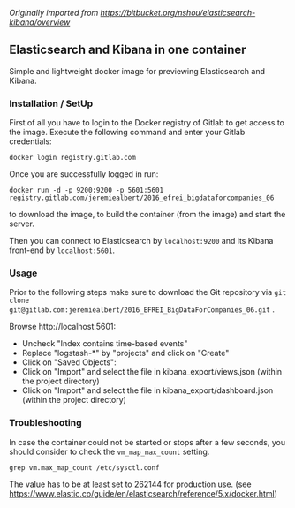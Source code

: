 *Originally imported from https://bitbucket.org/nshou/elasticsearch-kibana/overview*

## Elasticsearch and Kibana in one container

Simple and lightweight docker image for previewing Elasticsearch and Kibana.

### Installation / SetUp

First of all you have to login to the Docker registry of Gitlab to get access to the image.
Execute the following command and enter your Gitlab credentials:

```
docker login registry.gitlab.com
```

Once you are successfully logged in run:

```
docker run -d -p 9200:9200 -p 5601:5601 registry.gitlab.com/jeremiealbert/2016_efrei_bigdataforcompanies_06
```

to download the image, to build the container (from the image) and start the server.

Then you can connect to Elasticsearch by `localhost:9200` and its Kibana front-end by `localhost:5601`.

### Usage

Prior to the following steps make sure to download the Git repository via ```git clone git@gitlab.com:jeremiealbert/2016_EFREI_BigDataForCompanies_06.git``` .

Browse http://localhost:5601: 
* Uncheck "Index contains time-based events"
* Replace "logstash-*" by "projects" and click on "Create"
* Click on "Saved Objects":
* Click on "Import" and select the file in kibana_export/views.json (within the project directory)
* Click on "Import" and select the file in kibana_export/dashboard.json (within the project directory)


### Troubleshooting

In case the container could not be started or stops after a few seconds, you should consider to check the `vm_map_max_count` setting.

```
grep vm.max_map_count /etc/sysctl.conf
```
The value has to be at least set to 262144 for production use. (see https://www.elastic.co/guide/en/elasticsearch/reference/5.x/docker.html)

